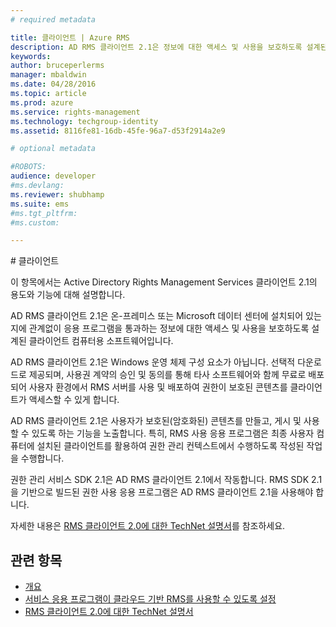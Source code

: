```yaml
---
# required metadata

title: 클라이언트 | Azure RMS
description: AD RMS 클라이언트 2.1은 정보에 대한 액세스 및 사용을 보호하도록 설계된 클라이언트 컴퓨터용 소프트웨어입니다.
keywords:
author: bruceperlerms
manager: mbaldwin
ms.date: 04/28/2016
ms.topic: article
ms.prod: azure
ms.service: rights-management
ms.technology: techgroup-identity
ms.assetid: 8116fe81-16db-45fe-96a7-d53f2914a2e9

# optional metadata

#ROBOTS:
audience: developer
#ms.devlang:
ms.reviewer: shubhamp
ms.suite: ems
#ms.tgt_pltfrm:
#ms.custom:

---
```


﻿# 클라이언트

이 항목에서는 Active Directory Rights Management Services 클라이언트 2.1의 용도와 기능에 대해 설명합니다.

AD RMS 클라이언트 2.1은 온-프레미스 또는 Microsoft 데이터 센터에 설치되어 있는지에 관계없이 응용 프로그램을 통과하는 정보에 대한 액세스 및 사용을 보호하도록 설계된 클라이언트 컴퓨터용 소프트웨어입니다.

AD RMS 클라이언트 2.1은 Windows 운영 체제 구성 요소가 아닙니다. 선택적 다운로드로 제공되며, 사용권 계약의 승인 및 동의를 통해 타사 소프트웨어와 함께 무료로 배포되어 사용자 환경에서 RMS 서버를 사용 및 배포하여 권한이 보호된 콘텐츠를 클라이언트가 액세스할 수 있게 합니다.

AD RMS 클라이언트 2.1은 사용자가 보호된(암호화된) 콘텐츠를 만들고, 게시 및 사용할 수 있도록 하는 기능을 노출합니다. 특히, RMS 사용 응용 프로그램은 최종 사용자 컴퓨터에 설치된 클라이언트를 활용하여 권한 관리 컨텍스트에서 수행하도록 작성된 작업을 수행합니다.

권한 관리 서비스 SDK 2.1은 AD RMS 클라이언트 2.1에서 작동합니다. RMS SDK 2.1을 기반으로 빌드된 권한 사용 응용 프로그램은 AD RMS 클라이언트 2.1을 사용해야 합니다.

자세한 내용은 [RMS 클라이언트 2.0에 대한 TechNet 설명서](https://TechNet.Microsoft.Com/en-us/library/jj159267(WS.10).aspx)를 참조하세요.

## 관련 항목

* [개요](ad-rms-overview.md)
* [서비스 응용 프로그램이 클라우드 기반 RMS를 사용할 수 있도록 설정](how-to-use-file-api-with-aadrm-cloud.md)
* [RMS 클라이언트 2.0에 대한 TechNet 설명서](https://TechNet.Microsoft.Com/en-us/library/jj159267(WS.10).aspx)
 

 





<!--HONumber=Apr16_HO3-->



